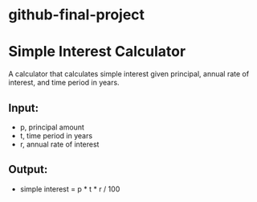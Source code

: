 # github-final-project
# Simple Interest Calculator

A calculator that calculates simple interest given principal, annual rate of interest, and time period in years.

## Input:
- p, principal amount  
- t, time period in years  
- r, annual rate of interest  

## Output:
- simple interest = p * t * r / 100
